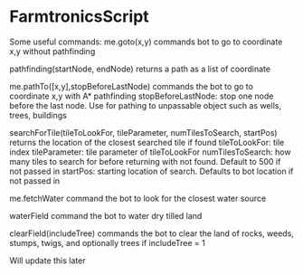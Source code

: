 # FarmtronicsScript
Some useful commands:
me.goto(x,y) commands bot to go to coordinate x,y without pathfinding

pathfinding(startNode, endNode)  returns a path as a list of coordinate

me.pathTo([x,y],stopBeforeLastNode) commands the bot to go to coordinate x,y with A* pathfinding
	stopBeforeLastNode: stop one node before the last node. Use for pathing to unpassable object such as wells, trees, buildings

searchForTile(tileToLookFor, tileParameter, numTilesToSearch, startPos)  returns the location of the closest searched tile if found
	tileToLookFor: tile index
	tileParameter: tile parameter of tileToLookFor
	numTilesToSearch: how many tiles to search for before returning with not found. Default to 500 if not passed in
	startPos: starting location of search. Defaults to bot location if not passed in

me.fetchWater command the bot to look for the closest water source

waterField command the bot to water dry tilled land

clearField(includeTree) commands the bot to clear the land of rocks, weeds, stumps, twigs, and optionally trees if includeTree = 1




Will update this later
